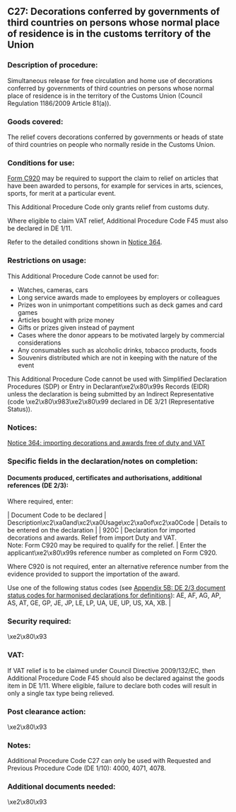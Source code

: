 C27: Decorations conferred by governments of third countries on persons whose normal place of residence is in the customs territory of the Union
------------------------------------------------------------------------------------------------------------------------------------------------

### Description of procedure:

Simultaneous release for free circulation and home use of decorations conferred by governments of third countries on persons whose normal place of residence is in the territory of the Customs Union (Council Regulation 1186/2009 Article 81(a)).

### Goods covered:

The relief covers decorations conferred by governments or heads of state of third countries on people who normally reside in the Customs Union.

### Conditions for use:

[Form C920](https://www.gov.uk/guidance/pay-no-import-duty-and-vat-when-importing-decorations-and-awards) may be required to support the claim to relief on articles that have been awarded to persons, for example for services in arts, sciences, sports, for merit at a particular event.

This Additional Procedure Code only grants relief from customs duty.

Where eligible to claim VAT relief, Additional Procedure Code F45 must also be declared in DE 1/11.

Refer to the detailed conditions shown in [Notice 364](https://www.gov.uk/government/publications/notice-364-importing-decorations-and-awards-free-of-duty-and-vat/notice-364-importing-decorations-and-awards-free-of-duty-and-vat).

### Restrictions on usage:

This Additional Procedure Code cannot be used for:

 * Watches, cameras, cars
 * Long service awards made to employees by employers or colleagues
 * Prizes won in unimportant competitions such as deck games and card games
 * Articles bought with prize money
 * Gifts or prizes given instead of payment
 * Cases where the donor appears to be motivated largely by commercial considerations
 * Any consumables such as alcoholic drinks, tobacco products, foods
 * Souvenirs distributed which are not in keeping with the nature of the event

This Additional Procedure Code cannot be used with Simplified Declaration Procedures (SDP) or Entry in Declarant\xe2\x80\x99s Records (EIDR) unless the declaration is being submitted by an Indirect Representative (code \xe2\x80\x983\xe2\x80\x99 declared in DE 3/21 (Representative Status)).

### Notices:

[Notice 364: importing decorations and awards free of duty and VAT](https://www.gov.uk/government/publications/notice-364-importing-decorations-and-awards-free-of-duty-and-vat/notice-364-importing-decorations-and-awards-free-of-duty-and-vat)

### Specific fields in the declaration/notes on completion:

#### Documents produced, certificates and authorisations, additional references (DE 2/3):

Where required, enter:



  |  Document Code to be declared |  Description\xc2\xa0and\xc2\xa0Usage\xc2\xa0of\xc2\xa0Code |  Details to be entered on the declaration | 
   |  920C |  Declaration for imported decorations and awards. Relief from import Duty and VAT.  
Note: Form C920 may be required to qualify for the relief. |  Enter the applicant\xe2\x80\x99s reference number as completed on Form C920.  
  
Where C920 is not required, enter an alternative reference number from the evidence provided to support the importation of the award.  
  
Use one of the following status codes (see [Appendix 5B: DE 2/3 document status codes for harmonised declarations for definitions](https://www.gov.uk/guidance/data-element-23-document-status-codes-of-the-customs-declaration-service-cds)): AE, AF, AG, AP, AS, AT, GE, GP, JE, JP, LE, LP, UA, UE, UP, US, XA, XB. | 
 
### Security required:

\xe2\x80\x93

### VAT:

If VAT relief is to be claimed under Council Directive 2009/132/EC, then Additional Procedure Code F45 should also be declared against the goods item in DE 1/11. Where eligible, failure to declare both codes will result in only a single tax type being relieved.

### Post clearance action:

\xe2\x80\x93

### Notes:

Additional Procedure Code C27 can only be used with Requested and Previous Procedure Code (DE 1/10): 4000, 4071, 4078.

### Additional documents needed:

\xe2\x80\x93

